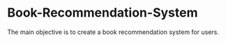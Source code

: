 # Book-Recommendation-System
The main objective is to create a book recommendation system for users.
